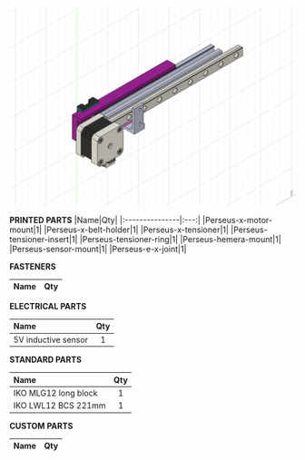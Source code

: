 ![x-axis](img/x-axis.png?raw=true "x-axis")

**PRINTED PARTS**
|Name|Qty|
|:---------------|:---:|
|Perseus-x-motor-mount|1|
|Perseus-x-belt-holder|1|
|Perseus-x-tensioner|1|
|Perseus-tensioner-insert|1|
|Perseus-tensioner-ring|1|
|Perseus-hemera-mount|1|
|Perseus-sensor-mount|1|
|Perseus-e-x-joint|1|

**FASTENERS**

|Name|Qty|
|:---------------|:---:|


**ELECTRICAL PARTS**

|Name|Qty|
|:---------------|:---:|
|5V inductive sensor|1|

**STANDARD PARTS**

|Name|Qty|
|:---------------|:---:|
|IKO MLG12 long block|1|
|IKO LWL12 BCS 221mm|1|

**CUSTOM PARTS**

|Name|Qty|
|:---------------|:---:|
